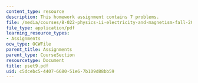 ```yaml
---
content_type: resource
description: This homework assignment contains 7 problems.
file: /media/courses/8-022-physics-ii-electricity-and-magnetism-fall-2004/c5dcebc54407668051e67b109d88bb59_pset9.pdf
file_type: application/pdf
learning_resource_types:
- Assignments
ocw_type: OCWFile
parent_title: Assignments
parent_type: CourseSection
resourcetype: Document
title: pset9.pdf
uid: c5dcebc5-4407-6680-51e6-7b109d88bb59
---
```

